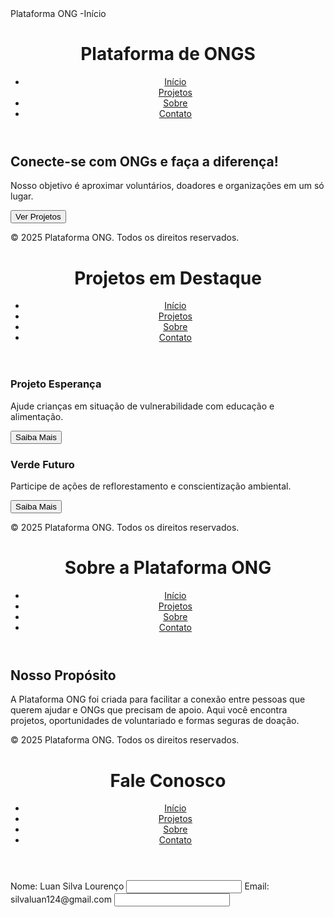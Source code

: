 
<!DOCTYPE html>
<html lang="pt-BR">
<head>
  <meta charset="UTF-8">
  <meta name="viewport" content="width=device-width, initial-scale=1.0">
 Plataforma ONG -Início
  <link rel="stylesheet" href="css/style.css">
</head>
<body>
  <header>
    <h1>Plataforma de ONGS</h1>
    <nav>
      <ul>
        <li><a href="index.html">Início</a></li
        <li><a href="projetos.html">Projetos</a></li>
        <li><a href="sobre.html">Sobre</a></li>
        <li><a href="contato.html">Contato</a></li>
      </ul>
    </nav>
  </header>

  <main>
    <section class="intro">
      <h2>Conecte-se com ONGs e faça a diferença!</h2>
      <p>Nosso objetivo é aproximar voluntários, doadores e organizações em um só lugar.</p>
      <button id="verProjetos">Ver Projetos</button>
    </section>
  </main>

  <footer>
    <p>&copy; 2025 Plataforma ONG. Todos os direitos reservados.</p>
  </footer>


</body>
</html>
<!DOCTYPE html>
<html lang="pt-BR">
<head>
  <meta charset="UTF-8">
  <meta name="viewport" content="width=device-width, initial-scale=1.0">
 
  <link rel="stylesheet" href="css/style.css">
</head>
<body>
  <header>
    <h1>Projetos em Destaque</h1>
    <nav>
      <ul>
        <li><a href="index.html">Início</a></li>
        <li><a href="projetos.html">Projetos</a></li>
        <li><a href="sobre.html">Sobre</a></li>
        <li><a href="contato.html">Contato</a></li>
      </ul>
    </nav>
  </header>

  <main>
    <section class="projetos">
      <article class="projeto">
        <h3>Projeto Esperança</h3>
        <p>Ajude crianças em situação de vulnerabilidade com educação e alimentação.</p>
        <button>Saiba Mais</button>
      </article>
        <article class="projeto">
        <h3>Verde Futuro</h3>
        <p>Participe de ações de reflorestamento e conscientização ambiental.</p>
        <button>Saiba Mais</button>
      </article>
    </section>
  </main>

  <footer>
    <p>&copy; 2025 Plataforma ONG. Todos os direitos reservados.</p>
  </footer>
</body>
</html>
<!DOCTYPE html>
<html lang="pt-BR">
<head>
  <meta charset="UTF-8">
  <meta name="viewport" content="width=device-width, initial-scale=1.0">
  
  <link rel="stylesheet" href="css/style.css">
</head>
<body>
  <header>
    <h1>Sobre a Plataforma ONG</h1>
    <nav>
      <ul>
        <li><a href="index.html">Início</a></li>
        <li><a href="projetos.html">Projetos</a></li>
        <li><a href="sobre.html">Sobre</a></li>
        <li><a href="contato.html">Contato</a></li>
      </ul>
    </nav>
  </header>

  <main>
    <section>
      <h2>Nosso Propósito</h2>
      <p>
        A Plataforma ONG foi criada para facilitar a conexão entre pessoas que querem ajudar e ONGs que precisam de apoio.
        Aqui você encontra projetos, oportunidades de voluntariado e formas seguras de doação.
      </p>
    </section>
  </main>

  <footer>
    <p>&copy; 2025 Plataforma ONG. Todos os direitos reservados.</p>
  </footer>
</body>
</html>
<!DOCTYPE html>
<html lang="pt-BR">
<head>
  <meta charset="UTF-8">
  <meta name="viewport" content="width=device-width, initial-scale=1.0">

  <link rel="stylesheet" href="css/style.css">
</head>
<body>
  <header>
    <h1>Fale Conosco</h1>
    <nav>
      <ul>
        <li><a href="index.html">Início</a></li>
        <li><a href="projetos.html">Projetos</a></li>
        <li><a href="sobre.html">Sobre</a></li>
        <li><a href="contato.html">Contato</a></li>
      </ul>
    </nav>
  </header>

  <main>
    <form id="formContato">
      <label for="nome">Nome: Luan Silva Lourenço</label>
      <input type="text" id="nome" required>
      <label for="email">Email: silvaluan124@gmail.com</label>
      <input type="email" id="email" required>
     
  </form>
  </main>

 </html>
